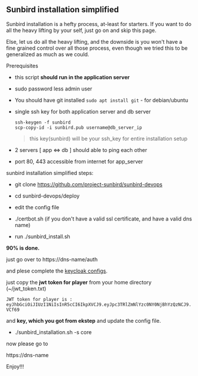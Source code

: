 ## Sunbird installation simplified

Sunbird installation is a hefty process, at-least for starters. If you want to do all the heavy lifting by your self, just go on and skip this page.

Else, let us do all the heavy lifting, and the downside is you won't have a fine grained control over all those process, even though we tried this to be
generalized as much as we could.

Prerequisites

- this script **should run in the application server**

- sudo password less admin user

- You should have git installed
  `sudo apt install git` - for debian/ubuntu

- single ssh key for both application server and db server
  ```
  ssh-keygen -f sunbird
  scp-copy-id -i sunbird.pub username@db_server_ip
  ```
  > this key(sunbird) will be your ssh_key for entire installation setup

- 2 servers [ app <=> db ] should able to ping each other
- port 80, 443 accessible from internet for app_server


sunbird installation simplified steps:

- git clone https://github.com/project-sunbird/sunbird-devops

- cd sunbird-devops/deploy

- edit the config file

- ./certbot.sh (if you don't have a valid ssl certificate, and have a valid dns name)

- run ./sunbird_install.sh

**90% is done.** 

just go over to https://dns-name/auth

and plese complete the [keycloak configs](keycloak_realm_configuration.md).

just copy the **jwt token for player** from your home directory (~/jwt_token.txt) 

`JWT token for player is : eyJhbGciOiJIUzI1NiIsInR5cCI6IkpXVCJ9.eyJpc3TRlZmNlYzc0NY0NjBhYzQzNCJ9.VCf69`

and **key, which you got from ekstep** and  update the config file.

- ./sunbird_installation.sh -s core

now please go to 

https://dns-name

Enjoy!!!
